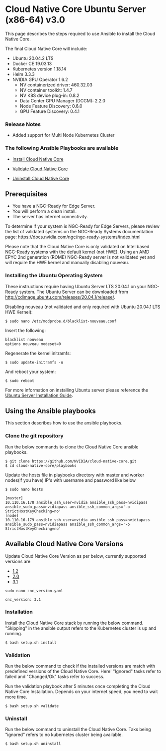 <h1> Cloud Native Core Ubuntu Server (x86-64) v3.0 </h1>

This page describes the steps required to use Ansible to install the Cloud Native Core.

The final Cloud Native Core will include:

- Ubuntu 20.04.2 LTS
- Docker CE 19.03.13
- Kubernetes version 1.18.14
- Helm 3.3.3
- NVIDIA GPU Operator 1.6.2
  - NV containerized driver: 460.32.03
  - NV container toolkit: 1.4.7
  - NV K8S device plug-in: 0.8.2
  - Data Center GPU Manager (DCGM): 2.2.0
  - Node Feature Discovery: 0.6.0
  - GPU Feature Discovery: 0.4.1

### Release Notes

- Added support for Multi Node Kubernetes Cluster

### The following Ansible Playbooks are available

- [Install Cloud Native Core](https://github.com/NVIDIA/cloud-native-core/blob/master/playbooks/cnc-installation.yaml)

- [Validate Cloud Native Core ](https://github.com/NVIDIA/cloud-native-core/blob/master/playbooks/cnc-validation.yaml)

- [Uninstall Cloud Native Core](https://github.com/NVIDIA/cloud-native-core/blob/master/playbooks/cnc-uninstall.yaml)

## Prerequisites

- You have a NGC-Ready for Edge Server.
- You will perform a clean install.
- The server has internet connectivity.

To determine if your system is NGC-Ready for Edge Servers, please review the list of validated systems on the NGC-Ready Systems documentation page: https://docs.nvidia.com/ngc/ngc-ready-systems/index.html

Please note that the Cloud Native Core is only validated on Intel based NGC-Ready systems with the default kernel (not HWE). Using an AMD EPYC 2nd generation (ROME) NGC-Ready server is not validated yet and will require the HWE kernel and manually disabling nouveau.

### Installing the Ubuntu Operating System
These instructions require having Ubuntu Server LTS 20.04.1 on your NGC-Ready system. The Ubuntu Server can be downloaded from http://cdimage.ubuntu.com/releases/20.04.1/release/.

Disabling nouveau (not validated and only required with Ubuntu 20.04.1 LTS HWE Kernel): 

```
$ sudo nano /etc/modprobe.d/blacklist-nouveau.conf
```

Insert the following:

```
blacklist nouveau
options nouveau modeset=0
```

Regenerate the kernel initramfs:

```
$ sudo update-initramfs -u
```

And reboot your system:

```
$ sudo reboot
```

For more information on installing Ubuntu server please reference the [Ubuntu Server Installation Guide](https://ubuntu.com/tutorials/tutorial-install-ubuntu-server#1-overview).
 
## Using the Ansible playbooks 
This section describes how to use the ansible playbooks.

### Clone the git repository

Run the below commands to clone the Cloud Native Core ansible playbooks.

```
$ git clone https://github.com/NVIDIA/cloud-native-core.git
$ cd cloud-native-core/playbooks
```

Update the hosts file in playbooks directory with master and worker nodes(if you have) IP's with username and password like below

```
$ sudo nano hosts

[master]
10.110.16.178 ansible_ssh_user=nvidia ansible_ssh_pass=nvidipass ansible_sudo_pass=nvidiapass ansible_ssh_common_args='-o StrictHostKeyChecking=no'
[node]
10.110.16.179 ansible_ssh_user=nvidia ansible_ssh_pass=nvidiapass ansible_sudo_pass=nvidiapass ansible_ssh_common_args='-o StrictHostKeyChecking=no'
```


## Available Cloud Native Core Versions

Update Cloud Native Core Version as per below, currently supported versions are

- [1.2](https://github.com/NVIDIA/cloud-native-core/blob/master/playbooks/Ubuntu_Server_v1.2.md)
- [2.0](https://github.com/NVIDIA/cloud-native-core/blob/master/playbooks/Ubuntu_Server_v2.0.md)
- [3.1](https://github.com/NVIDIA/cloud-native-core/blob/master/playbooks/Ubuntu_Server_v3.1.md)

```
sudo nano cnc_version.yaml

cnc_version: 3.1

```

### Installation

Install the Cloud Native Core stack by running the below command. "Skipping" in the ansible output refers to the Kubernetes cluster is up and running.

```
$ bash setup.sh install
```

### Validation

Run the below command to check if the installed versions are match with predefined versions of the Cloud Native Core. Here' "Ignored" tasks refer to failed and "Changed/Ok" tasks refer to success.

Run the validation playbook after 5 minutes once completing the Cloud Native Core Installation. Depends on your internet speed, you need to wait more time.

```
$ bash setup.sh validate
```

### Uninstall

Run the below command to uninstall the Cloud Native Core. Taks being "ignored" refers to no kubernetes cluster being available.

```
$ bash setup.sh uninstall
```
